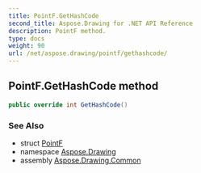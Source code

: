 ```yaml
---
title: PointF.GetHashCode
second_title: Aspose.Drawing for .NET API Reference
description: PointF method. 
type: docs
weight: 90
url: /net/aspose.drawing/pointf/gethashcode/
---
```

## PointF.GetHashCode method

```csharp
public override int GetHashCode()
```

### See Also

* struct [PointF](../)
* namespace [Aspose.Drawing](../../pointf/)
* assembly [Aspose.Drawing.Common](../../../)


